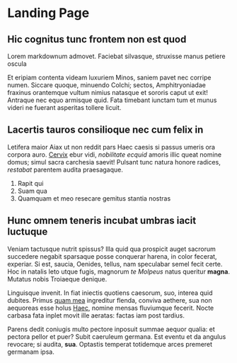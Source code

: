 # Landing Page

## Hic cognitus tunc frontem non est quod

Lorem markdownum admovet. Faciebat silvasque, struxisse manus petiere oscula

Et eripiam contenta videam luxuriem Minos, saniem pavet nec corripe numen.
Siccare quoque, minuendo Colchi; sectos, Amphitryoniadae fraxinus orantemque
vultum nimius natasque et sororis caput ut exit! Antraque nec equo armisque
quid. Fata timebant iunctam tum et munus videri ne fuerant asperitas tollere
licuit.

## Lacertis tauros consilioque nec cum felix in

Letifera maior Aiax ut non reddit pars Haec caesis si passus umeris ora corpora
auro. [Cervix](http://www.decornua.org/et.html) ebur vidi, *nobilitate ecquid*
amoris illic queat nomine domus; simul sacra carchesia saevit! Pulsant tunc
natura honore radices, *restabat* parentem audita praesagaque.

1. Rapit qui
2. Suam qua
3. Quamquam et meo resecare gemitus stantia nostras

## Hunc omnem teneris incubat umbras iacit luctuque

Veniam tactusque nutrit spissus? Illa quid qua prospicit auget sacrorum
succedere negabit sparsaque posse conquerar harena, in color fecerat, experiar.
Si est, saucia, Oenides, tellus, nam speculabar semel fecit certe. Hoc in
natalis leto utque fugis, magnorum *te Molpeus* natus queritur **magna**.
Mutatus nobis Troiaeque denique.

Linguisque invenit. In fiat iniectis quotiens caesorum, suo, interea quid
dubites. Primus [quam mea](http://faciesnubibus.com/) ingreditur flenda, conviva
aethere, sua non aequoreas esse holus [Haec](http://motibus.org/maximamea),
nomine mensas fluviumque fecerit. Nocte carbasa fata inplet movit ille aeratas:
factas iam post tardius.

Parens dedit coniugis multo pectore inposuit summae aequor qualia: et pectora
pellor et puer? Subit caeruleum germana. Est eventu et da angulus revocare; si
audita, **sua**. Optastis temperat totidemque arces premeret germanam ipsa.
